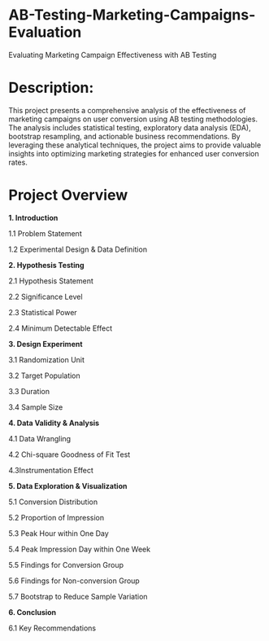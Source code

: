# AB-Testing-Marketing-Campaigns-Evaluation

Evaluating Marketing Campaign Effectiveness with AB Testing

# **Description**:

This project presents a comprehensive analysis of the effectiveness of marketing campaigns on user conversion using AB testing methodologies. The analysis includes statistical testing, exploratory data analysis (EDA), bootstrap resampling, and actionable business recommendations. By leveraging these analytical techniques, the project aims to provide valuable insights into optimizing marketing strategies for enhanced user conversion rates.

# **Project Overview**
**1. Introduction**

1.1 Problem Statement

1.2 Experimental Design & Data Definition

**2. Hypothesis Testing**

2.1 Hypothesis Statement

2.2 Significance Level

2.3 Statistical Power

2.4 Minimum Detectable Effect

**3. Design Experiment**

3.1 Randomization Unit

3.2 Target Population

3.3 Duration

3.4 Sample Size

**4. Data Validity & Analysis**

4.1 Data Wrangling

4.2 Chi-square Goodness of Fit Test

4.3Instrumentation Effect

**5. Data Exploration & Visualization**

5.1 Conversion Distribution

5.2 Proportion of Impression

5.3 Peak Hour within One Day

5.4 Peak Impression Day within One Week

5.5 Findings for Conversion Group

5.6 Findings for Non-conversion Group

5.7 Bootstrap to Reduce Sample Variation

**6. Conclusion**

6.1 Key Recommendations
